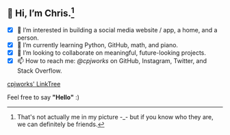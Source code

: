 ## 👋 Hi, I’m **Chris**.[^1]
- [x] 👀 I’m interested in building a social media website / app, a home, and a person.
- [x] 🌱 I’m currently learning Python, GitHub, math, and piano.
- [x] 💞️ I’m looking to collaborate on meaningful, future-looking projects.
- [x] 📫 How to reach me: *@cpjworks* on GitHub, Instagram, Twitter, and Stack Overflow.<br>

[cpjworks' LinkTree](https://linktr.ee/cpjworks)

Feel free to say **"Hello"** :)

[^1]: That's not actually me in my picture -_- but if you know who they are, we can definitely be friends.

<!---
cpjworks/cpjworks is a ✨ special ✨ repository because its `README.md` (this file) appears on your GitHub profile.
You can click the Preview link to take a look at your changes.
--->
